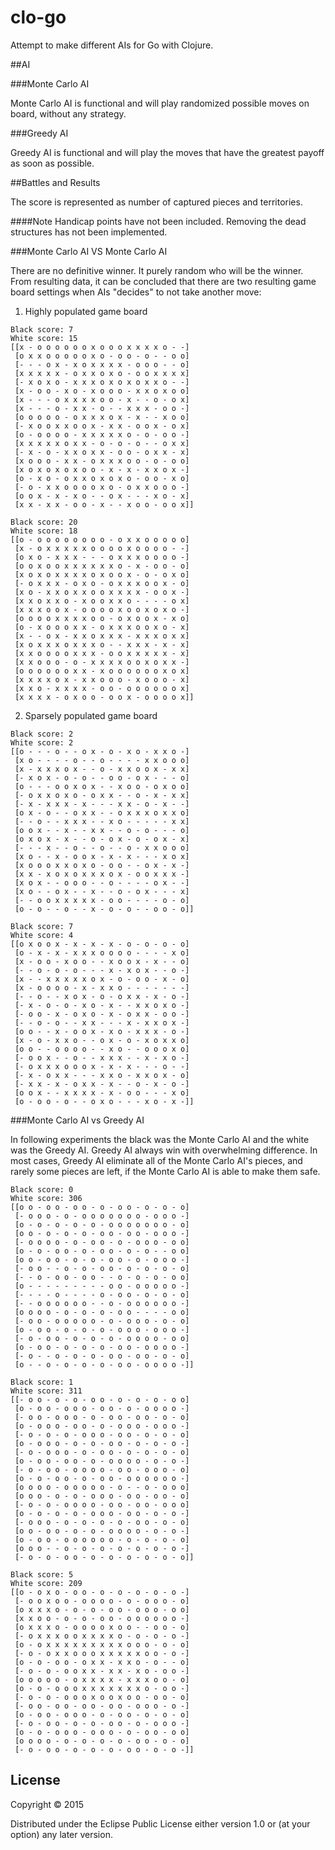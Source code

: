 # clo-go

Attempt to make different AIs for Go with Clojure.

##AI

###Monte Carlo AI

Monte Carlo AI is functional and will play randomized possible moves on board, without any strategy.

###Greedy AI

Greedy AI is functional and will play the moves that have the greatest payoff as soon as possible.

##Battles and Results

The score is represented as number of captured pieces and territories.

####Note
Handicap points have not been included.
Removing the dead structures has not been implemented.


###Monte Carlo AI VS Monte Carlo AI

There are no definitive winner. It purely random who will be the winner. From resulting data, it can be concluded that there are two resulting game board settings when AIs "decides" to not take another move:

1. Highly populated game board
```
Black score: 7
White score: 15
[[x - o o o o o o x o o o x x x x o - -] 
 [o x x o o o o o x o - o o - o - - o o] 
 [- - - o x - x o x x x x - o o o - - o] 
 [x x x x x - o x x o x o - o o x x x x] 
 [- x o x o - x x x o x o x o x x o - -] 
 [x - o o - x o - x o o o - x x o x o o] 
 [x - - - o x x x x o o - x - - o - o x] 
 [x - - - o - x x - o - - x x x - o o -] 
 [o o o o o - o x x x o x - x - - x o o] 
 [- x o o x x o o x - x x - o o x - o x] 
 [o - o o o o - x x x x x o - o - o o -] 
 [x x x x x o x x - o - o - o - - o x x] 
 [- x - o - x x o x x - o o - o x x - x] 
 [x o o o - x x - o x x x o o - o - o o]
 [x o x o x o x o o - x - x - x x o x -]
 [o - x o - o x x o x o x o - o o - x o]
 [- o - x x o o o o x o - o x x o o o -] 
 [o o x - x - x o - - o x - - - x o - x] 
 [x x - x x - o o - x - - x o o - o o x]]

Black score: 20
White score: 18
[[o - o o o o o o o o - o x x o o o o o]
 [x - o x x x x x o o o o x o o o o - -] 
 [o x o - x x x - - - o x x x o o o o -] 
 [o o x o o x x x x x x o - x - o o - o] 
 [x o x o x x x x o x o o x - o - o x o] 
 [- o x x x - o x o - o x x x o o x - o] 
 [x o - x x o x x o o x x x x - o o x -] 
 [x x o x x o - x o o x x o - - - - o x] 
 [x x x o o x - o o o o x o o x o x o -] 
 [o o o o x x x x o o - o x o o x - x o] 
 [o - x o o o x x - o x x x o o x o - x] 
 [x - - o x - x x o x x x - x x x o x x] 
 [x o x x x o x x x o - - x x x - x - x] 
 [x x o o o o x x x - o o x x x x x - x] 
 [x x o o o - o - x x x x o o x o x x -] 
 [o o o o o o x x - x o o o o o o x o x] 
 [x x x x o x - x x o o o - x o o o - x] 
 [x x o - x x x x - o o - o o o o o o x] 
 [x x x x - o x o o - o o x - o o o o x]]
```

2. Sparsely populated game board

```
Black score: 2
White score: 2
[[o - - - o - - o x - o - x o - x x o -]
 [x o - - - - o - - o - - - - x x o o o] 
 [x - x x x o x - - o - x x o o x - x x] 
 [- x o x - o - o - - o o - o x - - - o] 
 [o - - - o o x o x - - x o o - o x o o] 
 [- o x x o x o - o x x - - o - x - x x] 
 [- x - x x x - x - - - x x - o - x - -] 
 [o x - o - - o x x - - o x x x o x x o] 
 [- - o - - x x x - - x o - - - - - x x] 
 [o o x - - x - - x x - - o - o - - - o] 
 [o x o x - x - - o - o x - o - o x - x] 
 [- - - x - - o - - o - - o - x x o o o] 
 [x o - - x - o o x - x - x - - - x o x]
 [x o o o x x o x o - o o - - o x - x -] 
 [x x - x o x o x x x o x - o o x x x -] 
 [x o x - - o o o - - o - - - - o x - -] 
 [x o - - o x - - x - - o - o x - - - x] 
 [- - o o x x x x x - o o - - - - o - o] 
 [o - o - - o - - x - o - o - - o o - o]]

Black score: 7
White score: 4
[[o x o o x - x - x - x - o - o - o - o]
 [o - x - x - x x x o o o o - - - - x o] 
 [x - o o - x o o - - x o o x - x - - o] 
 [- - o - o - o - - - x - x o x - - o -] 
 [x - - x x x x x o x - o - o o - x - o] 
 [x - o o o o - x - x x o - - - - - - -] 
 [- - o - - x o x - o - o x x - x - o -] 
 [- x - o - o - x o - x - - x x o x o -] 
 [- o o - x - o x o - x - o x x - o o -] 
 [- - o - o - - x x - - - x - x x o x -] 
 [o o - - x - o o x - x o - x x x - o -] 
 [x - o - x x o - - o x - o - x o x x o] 
 [o o - - o o o o - - x o - - o o o x o] 
 [- o o x - - o - - x x x - - x - x o -] 
 [- o x x x o o o x - x - x - - - o - -] 
 [- x - o x x - - - x x o - x x o x - o]
 [- x x - x - o x x - x - - o - x - o -] 
 [o o x - - x x x x - x - o o - - - x o] 
 [o - o o - o - - o x o - - - x o - x -]]
```

###Monte Carlo AI vs Greedy AI

In following experiments the black was the Monte Carlo AI and the white was the Greedy AI. Greedy AI always win with overwhelming difference. In most cases, Greedy AI eliminate all of the Monte Carlo AI's pieces, and rarely some pieces are left, if the Monte Carlo AI is able to make them safe.

```
Black score: 0
White score: 306
[[o o - o o - o o - o - o o - o - o - o]
 [- o o o - o - o o o o o o o - o o o -] 
 [o - o - o - o - o - o o o o o o o - o] 
 [o o - o - o - o - o o - o o - o o o -] 
 [- o o o o - o - o o - o - o o o - o o] 
 [o - o - o o - o - o o - o - o - - o o] 
 [o o - o o - o - o - o o - o - o o o -] 
 [- o o - - o - o - o o - o - o - o - o] 
 [- - o - o o - o o - - o - o - o - o o] 
 [o - - - - - - - - - o o - o o o o o -] 
 [- - - - o - - - - o - o o - o - o - o] 
 [- - o o o o o o - - o - o o o o o o -] 
 [o o o o - o - o - o - o o - - - - o o] 
 [- o o - o o o o o - o - o o o - o - o] 
 [o - o o - o - o - o - o o o - o o o -] 
 [- o - o o - o - o - o - o o o o - o o] 
 [o - o o - o - o - o - o o - o o o o -] 
 [- o - - o - o - o - o o - o o - o - o] 
 [o - - o - o - o - o - o o - o o o o -]]

Black score: 1
White score: 311
[[- o o - o - o - o o - o - o - o - o o]
 [o - o o - o o o - o o - o - o o o o -] 
 [- o o - o o o - o - o o - o o - o - o] 
 [o - o o o - o o - o - o o o - o o o -] 
 [- o - o - o - o o o - o o - o - o - o] 
 [o - o o o - o - o - o o - o - o - o -] 
 [- o - o o o - o - o o - o - o - o - o] 
 [o - o o - o o - o - o o o o - o - o -] 
 [- o - o o - o o o o - o o - o o o - o] 
 [o - o - o o - o - o o - o o o o o o -] 
 [o o o o - o o o o o - o - - o - o o o] 
 [o o o - o - o - o o o - o o - o o - o]
 [- o - o - o o o o - o o - o o - o o o] 
 [o - o - o - o - o o o - o o - o - o -] 
 [- o o o - o - o - o - o - o o - o - o] 
 [o o - o o - o - o - o o o o - o - o -] 
 [o - o o - o o o o o o - o - o - o - o] 
 [o o o - - o - o - o - o - o - o - o -] 
 [- o - o - o o - o - o - o - o - o - o]]

Black score: 5
White score: 209
[[o - o x o - o o - o - o - o - o - o -]
 [- o o x o o - o o o o - o - o o o - o] 
 [o x x x o - o - o - o o - o o o - o o] 
 [x x o o - o - o - o o - o o o o o o -] 
 [o x x x o - o o o o x o o - - o o - o] 
 [- o x x x o o x x x x o - o - o - o -] 
 [o - o x x x x x x x x x o o o - o - o] 
 [- o - o x x o o o x x x x x o o - o -] 
 [o - o - o o - o x x - x x o - o - - o] 
 [- o - o - o o x x - x x - x o - o o -] 
 [o o o o o - o x x x x - x x x o o - o] 
 [o - o - o o o x x x x x x x o - o o -] 
 [- o - o - o o o x o o x o o - o o - o] 
 [- o o - o o - o o - o o - o o o - o -] 
 [o - o o - o o o - o - o o - o - o - o] 
 [- o - o o - o - o - o o - o - o o o -] 
 [o - o - o o o - o o o - o - o o - o o] 
 [o o o o - o - o - o - o - o o - o - o] 
 [- o - o o - o - o - o - o o - o - o -]]
 ```

 
## License

Copyright © 2015

Distributed under the Eclipse Public License either version 1.0 or (at
your option) any later version.
